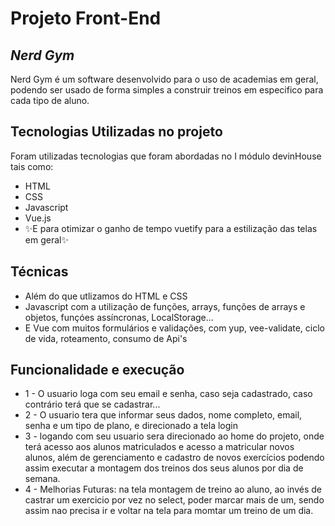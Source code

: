 # Projeto Front-End
## _Nerd Gym_

Nerd Gym é um software desenvolvido para o uso de academias em geral, podendo ser usado de forma simples a construir treinos em especifico para cada tipo de aluno.


## Tecnologias Utilizadas no projeto
Foram utilizadas tecnologias que foram abordadas no I módulo devinHouse tais como:

- HTML
- CSS
- Javascript
- Vue.js
- ✨E para  otimizar o ganho de tempo vuetify para a estilização das telas em geral✨

## Técnicas

- Além do que utlizamos do HTML e CSS
- Javascript com a utilização de funções, arrays, funções de arrays e objetos, funçóes assíncronas, LocalStorage...
- E Vue com muitos formulários e validações, com yup, vee-validate, ciclo de vida, roteamento, consumo de Api's 


## Funcionalidade e execução

- 1 - O usuario loga com seu email e senha, caso seja cadastrado, caso contrário terá que se cadastrar...
- 2 - O usuario tera que informar seus dados, nome completo, email, senha e um tipo de plano, e direcionado a tela login
- 3 - logando com seu usuario sera direcionado ao home do projeto, onde terá acesso aos alunos matriculados e acesso a matricular novos alunos, além de gerenciamento e cadastro de novos exercícios podendo assim executar a montagem dos treinos dos seus alunos por dia de semana.
- 4 - Melhorias Futuras: na tela montagem de treino ao aluno, ao invés de castrar um exercicio por vez no select, poder marcar mais de um, sendo assim nao precisa ir e voltar na tela para momtar um treino de um dia.
